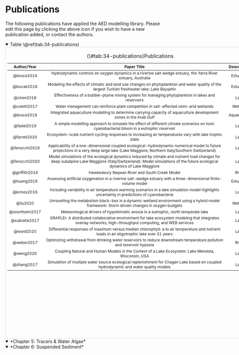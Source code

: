 # Publications

The following publications have applied the AED modelling library. Please edit this page by clicking the above icon if you wish to have a new publication added, or contact the authors.

<details open>
  <summary>
    Table \@ref(tab:34-publications)
  </summary>
  <div style="border: 1px solid #ddd; padding: 5px; overflow-y: scroll; height:900px; overflow-x: scroll; width:770px; "><table class="table" style="font-size: 12px; width: auto !important; ">
  <caption style="font-size: initial !important;">(\#tab:34-publications)Publications</caption>
   <thead>
    <tr>
     <th style="text-align:center;"> Author/Year </th>
     <th style="text-align:center;"> Paper Title </th>
     <th style="text-align:center;"> Description </th>
    </tr>
   </thead>
  <tbody>
    <tr>
     <td style="text-align:center;min-width: 6em; background-color: white !important;"> @bruce2014 </td>
     <td style="text-align:center;min-width: 6em; background-color: white !important;"> Hydrodynamic controls on oxygen dynamics in a riverine salt wedge estuary, the Yarra River estuary, Australia </td>
     <td style="text-align:center;min-width: 6em; background-color: white !important;"> Estuarine </td>
    </tr>
    <tr>
     <td style="text-align:center;min-width: 6em; background-color: white !important;"> @bucak2018 </td>
     <td style="text-align:center;min-width: 6em; background-color: white !important;"> Modeling the effects of climatic and land use changes on phytoplankton and water quality of the largest Turkish freshwater lake: Lake Beyşehir </td>
     <td style="text-align:center;min-width: 6em; background-color: white !important;"> Estuarine </td>
    </tr>
    <tr>
     <td style="text-align:center;min-width: 6em; background-color: white !important;"> @chen2018 </td>
     <td style="text-align:center;min-width: 6em; background-color: white !important;"> Effectiveness of a bubble-plume mixing system for managing phytoplankton in lakes and reservoirs </td>
     <td style="text-align:center;min-width: 6em; background-color: white !important;"> Lake </td>
    </tr>
    <tr>
     <td style="text-align:center;min-width: 6em; background-color: white !important;"> @coletti2017 </td>
     <td style="text-align:center;min-width: 6em; background-color: white !important;"> Water management can reinforce plant competition in salt-affected semi-arid wetlands </td>
     <td style="text-align:center;min-width: 6em; background-color: white !important;"> Wetland </td>
    </tr>
    <tr>
     <td style="text-align:center;min-width: 6em; background-color: white !important;"> @bruce2019 </td>
     <td style="text-align:center;min-width: 6em; background-color: white !important;"> Integrated aquaculture modelling to determine carrying capacity of aquaculture development zones in 
  the Arab Gulf </td>
     <td style="text-align:center;min-width: 6em; background-color: white !important;"> Aquaculture </td>
    </tr>
    <tr>
     <td style="text-align:center;min-width: 6em; background-color: white !important;"> @fadel2019 </td>
     <td style="text-align:center;min-width: 6em; background-color: white !important;"> A simple modelling approach to simulate the effect of different climate scenarios on toxic cyanobacterial bloom in a eutrophic reservoir </td>
     <td style="text-align:center;min-width: 6em; background-color: white !important;"> Lake </td>
    </tr>
    <tr>
     <td style="text-align:center;min-width: 6em; background-color: white !important;"> @farrell2020 </td>
     <td style="text-align:center;min-width: 6em; background-color: white !important;"> Ecosystem-scale nutrient cycling responses to increasing air temperatures vary with lake trophic state </td>
     <td style="text-align:center;min-width: 6em; background-color: white !important;"> Lake </td>
    </tr>
    <tr>
     <td style="text-align:center;min-width: 6em; background-color: white !important;"> @fenocchi2019 </td>
     <td style="text-align:center;min-width: 6em; background-color: white !important;"> Applicability of a one-dimensional coupled ecological-hydrodynamic numerical model to future projections in a very deep large lake (Lake Maggiore, Northern Italy/Southern Switzerland) </td>
     <td style="text-align:center;min-width: 6em; background-color: white !important;"> Lake </td>
    </tr>
    <tr>
     <td style="text-align:center;min-width: 6em; background-color: white !important;"> @fenocchi2020 </td>
     <td style="text-align:center;min-width: 6em; background-color: white !important;"> Model simulations of the ecological dynamics induced by climate and nutrient load changes for deep subalpine Lake Maggiore (Italy/Switzerland): Model simulations of the future ecological dynamics of Lake Maggiore </td>
     <td style="text-align:center;min-width: 6em; background-color: white !important;"> Lake </td>
    </tr>
    <tr>
     <td style="text-align:center;min-width: 6em; background-color: white !important;"> @griffith2014 </td>
     <td style="text-align:center;min-width: 6em; background-color: white !important;"> Hawkesbury Nepean River and South Creek Model </td>
     <td style="text-align:center;min-width: 6em; background-color: white !important;"> River </td>
    </tr>
    <tr>
     <td style="text-align:center;min-width: 6em; background-color: white !important;"> @huang2018 </td>
     <td style="text-align:center;min-width: 6em; background-color: white !important;"> Assessing artificial oxygenation in a riverine salt-wedge estuary with a three-dimensional finite-volume model </td>
     <td style="text-align:center;min-width: 6em; background-color: white !important;"> Estuarine </td>
    </tr>
    <tr>
     <td style="text-align:center;min-width: 6em; background-color: white !important;"> @krinos2019 </td>
     <td style="text-align:center;min-width: 6em; background-color: white !important;"> Including variability in air temperature warming scenarios in a lake simulation model highlights uncertainty in predictions of cyanobacteria </td>
     <td style="text-align:center;min-width: 6em; background-color: white !important;"> Lake </td>
    </tr>
    <tr>
     <td style="text-align:center;min-width: 6em; background-color: white !important;"> @liu2020 </td>
     <td style="text-align:center;min-width: 6em; background-color: white !important;"> Unravelling the metabolism black-box in a dynamic wetland environment using a hybrid model framework: Storm driven changes in oxygen budgets </td>
     <td style="text-align:center;min-width: 6em; background-color: white !important;"> Wetland </td>
    </tr>
    <tr>
     <td style="text-align:center;min-width: 6em; background-color: white !important;"> @snortheim2017 </td>
     <td style="text-align:center;min-width: 6em; background-color: white !important;"> Meteorological drivers of hypolimnetic anoxia in a eutrophic, north temperate lake </td>
     <td style="text-align:center;min-width: 6em; background-color: white !important;"> Lake </td>
    </tr>
    <tr>
     <td style="text-align:center;min-width: 6em; background-color: white !important;"> @subratie2017 </td>
     <td style="text-align:center;min-width: 6em; background-color: white !important;"> GRAPLEr: A distributed collaborative environment for lake ecosystem modeling that integrates overlay networks, high-throughput computing, and WEB services </td>
     <td style="text-align:center;min-width: 6em; background-color: white !important;"> Lake </td>
    </tr>
    <tr>
     <td style="text-align:center;min-width: 6em; background-color: white !important;"> @ward2020 </td>
     <td style="text-align:center;min-width: 6em; background-color: white !important;"> Differential responses of maximum versus median chlorophyll‐ a to air temperature and nutrient loads in an oligotrophic lake over 31 years </td>
     <td style="text-align:center;min-width: 6em; background-color: white !important;"> Lake </td>
    </tr>
    <tr>
     <td style="text-align:center;min-width: 6em; background-color: white !important;"> @weber2017 </td>
     <td style="text-align:center;min-width: 6em; background-color: white !important;"> Optimizing withdrawal from drinking water reservoirs to reduce downstream temperature pollution and reservoir hypoxia </td>
     <td style="text-align:center;min-width: 6em; background-color: white !important;"> River </td>
    </tr>
    <tr>
     <td style="text-align:center;min-width: 6em; background-color: white !important;"> @weng2020 </td>
     <td style="text-align:center;min-width: 6em; background-color: white !important;"> Coupling Natural and Human Models in the Context of a Lake Ecosystem: Lake Mendota, Wisconsin, USA </td>
     <td style="text-align:center;min-width: 6em; background-color: white !important;"> Lake </td>
    </tr>
    <tr>
     <td style="text-align:center;min-width: 6em; background-color: white !important;"> @zhang2017 </td>
     <td style="text-align:center;min-width: 6em; background-color: white !important;"> Simulation of multiple water source ecological replenishment for Chagan Lake based on coupled hydrodynamic and water quality models </td>
     <td style="text-align:center;min-width: 6em; background-color: white !important;"> Lake </td>
    </tr>
  </tbody>
  </table></div>
</details>

<details open>
  <summary>
    *Chapter 5: Tracers & Water Algae*
  </summary>

</details>
</details>

<details open>
  <summary>
    *Chapter 6: Suspended Sediment*
  </summary>

</details>

